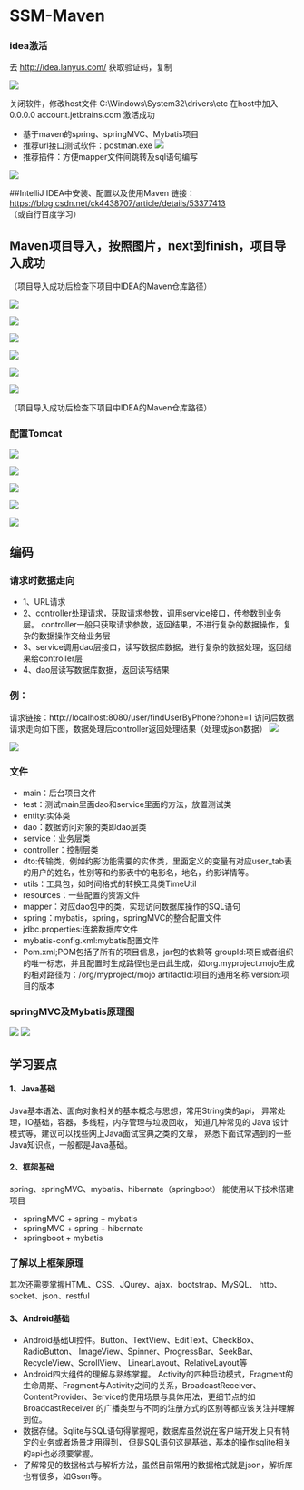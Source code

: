 # SSM-Maven

### idea激活
去 http://idea.lanyus.com/ 获取验证码，复制

![](images/微信截图_20180803150359.png)

关闭软件，修改host文件 C:\Windows\System32\drivers\etc
在host中加入 0.0.0.0 account.jetbrains.com
激活成功

* 基于maven的spring、springMVC、Mybatis项目
* 推荐url接口测试软件：postman.exe
![](images/微信截图_20180728143358.png)
* 推荐插件：方便mapper文件间跳转及sql语句编写

![](images/微信截图_20180728141651.png)

##IntelliJ IDEA中安装、配置以及使用Maven
链接：https://blog.csdn.net/ck4438707/article/details/53377413  （或自行百度学习）

## Maven项目导入，按照图片，next到finish，项目导入成功
（项目导入成功后检查下项目中IDEA的Maven仓库路径）

![](images/微信截图_20180728113345.png)

![](images/微信截图_20180728113553.png)

![](images/微信截图_20180728113705.png)

![](images/微信截图_20180728113722.png)

![](images/微信截图_20180728113741.png)

![](images/微信截图_20180728113805.png)

（项目导入成功后检查下项目中IDEA的Maven仓库路径）
### 配置Tomcat

![](images/微信截图_20180728141046.png)

![](images/微信截图_20180728141117.png)

![](images/微信截图_20180728141150.png)

![](images/微信截图_20180728141253.png)

![](images/微信截图_20180728141317.png)


## 编码
### 请求时数据走向
* 1、URL请求
* 2、controller处理请求，获取请求参数，调用service接口，传参数到业务层。
controller一般只获取请求参数，返回结果，不进行复杂的数据操作，复杂的数据操作交给业务层
* 3、service调用dao层接口，读写数据库数据，进行复杂的数据处理，返回结果给controller层
* 4、dao层读写数据库数据，返回读写结果

### 例：
请求链接：http://localhost:8080/user/findUserByPhone?phone=1
访问后数据请求走向如下图，数据处理后controller返回处理结果（处理成json数据）
![](images/微信截图_20180728120121.png)

![](images/微信截图_20180728134902.png)

### 文件
* main：后台项目文件
* test：测试main里面dao和service里面的方法，放置测试类
* entity:实体类
* dao：数据访问对象的类即dao层类
* service：业务层类
* controller：控制层类
* dto:传输类，例如约影功能需要的实体类，里面定义的变量有对应user_tab表的用户的姓名，性别等和约影表中的电影名，地名，约影详情等。
* utils：工具包，如时间格式的转换工具类TimeUtil
* resources：一些配置的资源文件
* mapper：对应dao包中的类，实现访问数据库操作的SQL语句
* spring：mybatis，spring，springMVC的整合配置文件
* jdbc.properties:连接数据库文件
* mybatis-config.xml:mybatis配置文件
* Pom.xml;POM包括了所有的项目信息，jar包的依赖等
    groupId:项目或者组织的唯一标志，并且配置时生成路径也是由此生成，如org.myproject.mojo生成的相对路径为：/org/myproject/mojo
    artifactId:项目的通用名称
    version:项目的版本

### springMVC及Mybatis原理图

![](images/SpringMVC结构图.png)
![](images/myBatis原理图.jpg)

## 学习要点
#### 1、Java基础

Java基本语法、面向对象相关的基本概念与思想，常用String类的api，
异常处理，IO基础，容器，多线程，内存管理与垃圾回收， 
知道几种常见的 Java 设计模式等，建议可以找些网上Java面试宝典之类的文章，
熟悉下面试常遇到的一些Java知识点，一般都是Java基础。

#### 2、框架基础

spring、springMVC、mybatis、hibernate（springboot）
能使用以下技术搭建项目
* springMVC + spring + mybatis
* springMVC + spring + hibernate
* springboot + mybatis

### 了解以上框架原理
其次还需要掌握HTML、CSS、JQurey、ajax、bootstrap、MySQL、
http、socket、json、restful

#### 3、Android基础
* Android基础UI控件。Button、TextView、EditText、CheckBox、RadioButton、
ImageView、Spinner、ProgressBar、SeekBar、RecycleView、ScrollView、
LinearLayout、RelativeLayout等
* Android四大组件的理解与熟练掌握。
Activity的四种启动模式，Fragment的生命周期、Fragment与Activity之间的关系，BroadcastReceiver、ContentProvider、Service的使用场景与具体用法，更细节点的如 BroadcastReceiver 的广播类型与不同的注册方式的区别等都应该关注并理解到位。
* 数据存储。Sqlite与SQL语句得掌握吧，数据库虽然说在客户端开发上只有特定的业务或者场景才用得到，
但是SQL语句这是基础，基本的操作sqlite相关的api也必须要掌握。
* 了解常见的数据格式与解析方法，虽然目前常用的数据格式就是json，解析库也有很多，如Gson等。





